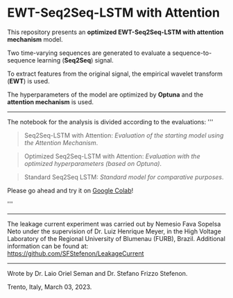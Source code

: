 # EWT-Seq2Seq-LSTM with Attention

This repository presents an **optimized EWT-Seq2Seq-LSTM with attention mechanism** model.

Two time-varying sequences are generated to evaluate a sequence-to-sequence learning (**Seq2Seq**) signal.

To extract features from the original signal, the empirical wavelet transform (**EWT**) is used.

The hyperparameters of the model are optimized by **Optuna** and the **attention mechanism** is used.

---

The notebook for the analysis is divided according to the evaluations:
'''
> Seq2Seq-LSTM with Attention: _Evaluation of the starting model using the Attention Mechanism_.

> Optimized Seq2Seq-LSTM with Attention: _Evaluation with the optimized hyperparameters (based on Optuna)_.

> Standard Seq2Seq LSTM: _Standard model for comparative purposes_.

Please go ahead and try it on [Google Colab](https://colab.research.google.com/github/SFStefenon/EWT-Seq2Seq-LSTM-Attention/blob/main/EWT_Seq2Seq_LSTM_Attention.ipynb)!

'''

---

The leakage current experiment was carried out by Nemesio Fava Sopelsa Neto under the supervision of Dr. Luiz Henrique Meyer, in the High Voltage Laboratory of the Regional University of Blumenau (FURB), Brazil. Additional information can be found at: https://github.com/SFStefenon/LeakageCurrent

---

Wrote by Dr. Laio Oriel Seman and Dr. Stefano Frizzo Stefenon.

Trento, Italy, March 03, 2023.



